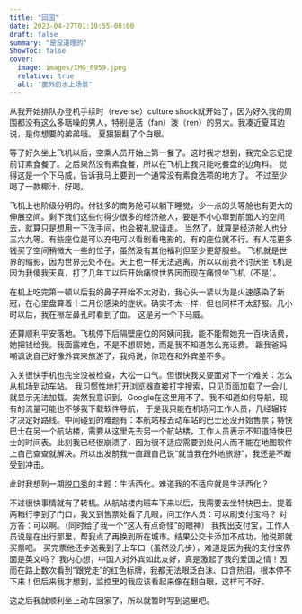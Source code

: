 ```yaml
---
title: "回国"
date: 2023-04-27T01:10:55-08:00
draft: false
summary: "是没道理的"
ShowToc: false
cover:
  image: images/IMG_6959.jpeg
  relative: true
  alt: "窗外的水上场景"
---
```


从我开始排队办登机手续时（reverse）culture shock就开始了，因为好久我的周围都没有这么多聒噪的男人，特别是活（fan）泼（ren）的男大。我凑近夏耳边说，是你想要的弟弟哦。
夏狠狠翻了个白眼。

等了好久坐上飞机以后，空乘人员开始上第一餐了。这时我才想到，我完全忘记提前订素食餐了。之后果然没有素食餐，所以在飞机上我只能吃餐盘的边角料。
觉得这是一个下马威，告诉我马上要到一个通常没有素食选项的地方了。
不过至少喝了一款椰汁，好喝。

飞机上也阶级分明的。付钱多的商务舱可以躺下睡觉，少一点的头等舱也有更大的伸展空间。剩下我们这些付得少很多的经济舱人，要是不小心窜到前面人的空间去，就算只是想用一下洗手间，也会被礼貌请走。
当然了，就算是经济舱人也分三六九等。有些座位是可以充电可以看剧看电影的，有的座位就不行。有人花更多钱买了空间稍微大一些的位子，虽然没有其他福利但至少更舒服些。
飞机就是世界的缩影，因为世界无处不在。天上也一样无法逃离。所以以前我不讨厌坐飞机是因为我傻我天真，打了几年工以后开始痛恨世界因而现在痛恨坐飞机（不是）。

在机上吃完第一顿以后我的鼻子开始不太对劲，我心头一紧以为是火速感染了新冠，在心里盘算着十二月份感染的症状。确实不太一样，但也同样不太舒服。几小时以后，我在擦左鼻孔时看到了血。
这是另一个下马威。

还算顺利平安落地。飞机停下后隔壁座位的阿姨问我，能不能帮她充一百块话费，她把钱给我。我面露难色，不是不想帮她，而是我不知道怎么充话费。
跟我爸妈嘲讽说自己好像外宾来旅游了，我妈说，你现在和外宾差不多。

入关很快手机也完全没被检查，大松一口气。但很快我又要面对下一个难关：怎么从机场到动车站。
我习惯性地打开浏览器直接打字搜索，只见页面加载了一会儿就显示无法加载。突然我意识到，Google在这里用不了。我不知道如何导航，现有的流量可能也不够我下载软件导航，
于是我只能在机场问工作人员，几经辗转才决定好路线。中间碰到的难题有：本航站楼去动车站的巴士还没开始售票；特快巴士在另一个航站楼，需要从这里先去另一个航站楼，工作人员表示不知道特快巴士的时间表。此刻我已经很崩溃了，因为很不适应需要到处问人而不能在地图软件上自己查查就解决。所以出发前我一直跟自己说“就当我在外地旅游”，我还是不断受到冲击。

此时我想到一期[脱口秀](https://www.instagram.com/p/CrOzHOGvUG4)的主题：生活西化。难道我的不适应就是生活西化？

不过很快事情就有了转机。从航站楼内班车下来以后，我需要去坐特快巴士。提着两箱行李到了门口，我又到售票处看了几眼，问工作人员：可以刷支付宝吗？
对方答：可以啊。（同时给了我一个“这人有点奇怪”的眼神）
我掏出支付宝，工作人员说是在出行那里，帮我点了再换到所在城市。结果公交卡添加不成功，他说那就买票吧。
买完票他还步送我到了上车口（虽然没几步），难道是因为我的支付宝界面是英文吗？
我内心想，中国人对外宾如此友好，真是激起了我的爱国之情！因而在路上数次看到“跟党走”的红色标牌，我都无法眼泛白沫、口含热泪，根本停不下来！但后来我才想到，监控里的我应该看起来像在翻白眼，这样可不好。

这之后我就顺利坐上动车回家了，所以就暂时写到这里吧。

